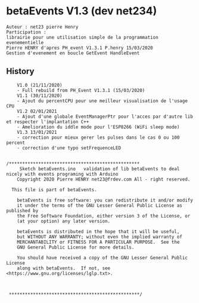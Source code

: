 # betaEvents V1.3 (dev net234) 
    Auteur : net23 pierre Henry
    Participation : 
    librairie pour une utilisation simple de la programmation evenementielle
    Pierre HENRY d'apres PH_event V1.3.1 P.henry 15/03/2020
    Gestion d'evenement en boucle GetEvent HandleEvent

##	  History
	    V1.0 (21/11/2020)
	    - Full rebuild from PH_Event V1.3.1 (15/03/2020)
	    V1.1 (30/11/2020)
	    - Ajout du percentCPU pour une meilleur visualisation de l'usage CPU
	    V1.2 02/01/2021
	    - Ajout d'une globale EventManagerPtr pour l'acces par d'autre lib et respecter l'implantation C++
	    - Amelioration du iddle mode pour l'ESP8266 (WiFi sleep mode)
	    V1.3 13/01/2021
	    - correction pour mieux gerer les pulses dans le cas 0 ou 100 percent
		- correction d'une typo setFrequenceLED


	/*************************************************
	     Sketch betaEvents.ino   validation of lib betaEvents to deal nicely with events programing with Arduino
	    Copyright 2020 Pierre HENRY net23@frdev.com All - right reserved.

	  This file is part of betaEvents.

	    betaEvents is free software: you can redistribute it and/or modify
	    it under the terms of the GNU Lesser General Public License as published by
	    the Free Software Foundation, either version 3 of the License, or
	    (at your option) any later version.

	    betaEvents is distributed in the hope that it will be useful,
	    but WITHOUT ANY WARRANTY; without even the implied warranty of
	    MERCHANTABILITY or FITNESS FOR A PARTICULAR PURPOSE.  See the
	    GNU General Public License for more details.

	    You should have received a copy of the GNU Lesser General Public License
	    along with betaEvents.  If not, see <https://www.gnu.org/licenses/lglp.txt>.



	 *************************************************/
